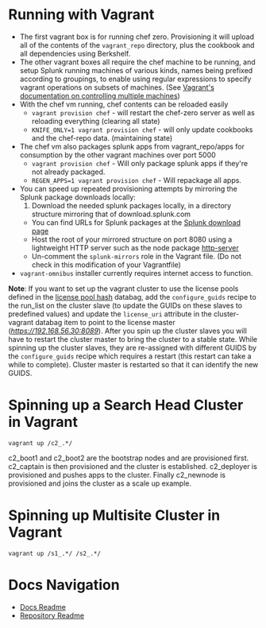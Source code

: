 Running with Vagrant
====================
* The first vagrant box is for running chef zero. Provisioning it will upload all of the contents of the `vagrant_repo` directory, plus the cookbook and all dependencies using Berkshelf.
* The other vagrant boxes all require the chef machine to be running, and setup Splunk running machines of various kinds, names being prefixed according to groupings, to enable using regular expressions to specify vagrant operations on subsets of machines. (See [Vagrant's documentation on controlling multiple machines](http://docs.vagrantup.com/v2/multi-machine/))
* With the chef vm running, chef contents can be reloaded easily
  * `vagrant provision chef` - will restart the chef-zero server as well as reloading everything (clearing all state)
  * `KNIFE_ONLY=1 vagrant provision chef` - will only update cookbooks and the chef-repo data. (maintaining state)
* The chef vm also packages splunk apps from vagrant_repo/apps for consumption by the other vagrant machines over port 5000
  * `vagrant provision chef` - Will only package splunk apps if they're not already packaged.
  * `REGEN_APPS=1 vagrant provision chef` - Will repackage all apps.
* You can speed up repeated provisioning attempts by mirroring the Splunk package downloads locally:
  1. Download the needed splunk packages locally, in a directory structure mirroring that of download.splunk.com
    * You can find URLs for Splunk packages at the [Splunk download page](http://splunk.com/download)
  * Host the root of your mirrored structure on port 8080 using a lightweight HTTP server such as the node package [http-server](https://npmjs.org/package/http-server)
  * Un-comment the `splunk-mirrors` role in the Vagrant file. (Do not check in this modification of your Vagrantfile)
* `vagrant-omnibus` installer currently requires internet access to function.

**Note**:
If you want to set up the vagrant cluster to use the license pools defined in the [license pool hash](databags.md#license-pool-hash) databag, add the `configure_guids` recipe to the run_list on the cluster slave (to update the GUIDs on these slaves to predefined values) and update the `license_uri` attribute in the cluster-vagrant databag item to point to the license master (_https://192.168.56.30:8089_).
After you spin up the cluster slaves you will have to restart the cluster master to bring the cluster to a stable state. While spinning up the cluster slaves, they are re-assigned with different GUIDS by the `configure_guids` recipe which requires a restart (this restart can take a while to complete). Cluster master is restarted so that it can identify the new GUIDS.

# Spinning up a Search Head Cluster in Vagrant

`vagrant up /c2_.*/`

c2_boot1 and c2_boot2 are the bootstrap nodes and are provisioned first. c2_captain is then provisioned and the cluster is established. c2_deployer is provisioned and pushes apps to the cluster. Finally c2_newnode is provisioned and joins the cluster as a scale up example.

# Spinning up Multisite Cluster in Vagrant

`vagrant up /s1_.*/ /s2_.*/`

Docs Navigation
===============
* [Docs Readme](README.md)
* [Repository Readme](../README.md)
